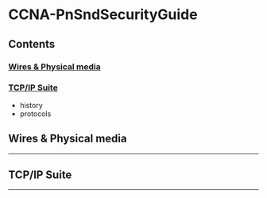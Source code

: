 # CCNA-PnSndSecurityGuide  
## Contents  
### [Wires & Physical media ](#wires--physical-media)  
### [TCP/IP Suite](#tcpip-suite)  
  * history   
  * protocols  
## Wires & Physical media  
------ 
## TCP/IP Suite  
------